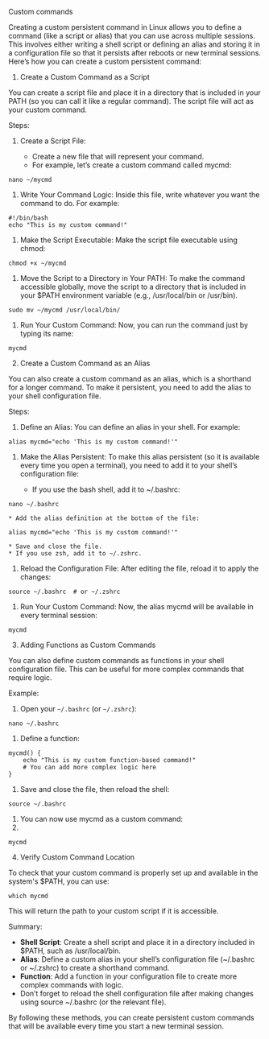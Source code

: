 Custom commands

Creating a custom persistent command in Linux allows you to define a command (like a script or alias) that you can use across multiple sessions. This involves either writing a shell script or defining an alias and storing it in a configuration file so that it persists after reboots or new terminal sessions.
Here’s how you can create a custom persistent command:

1. Create a Custom Command as a Script

You can create a script file and place it in a directory that is included in your PATH (so you can call it like a regular command). The script file will act as your custom command.

Steps:

1. Create a Script File:

    * Create a new file that will represent your command.
    * For example, let’s create a custom command called mycmd:

```
nano ~/mycmd
```

1. Write Your Command Logic: Inside this file, write whatever you want the command to do. For example:

```
#!/bin/bash
echo "This is my custom command!"
```

1. Make the Script Executable: Make the script file executable using chmod:

```
chmod +x ~/mycmd
```

1. Move the Script to a Directory in Your PATH: To make the command accessible globally, move the script to a directory that is included in your $PATH environment variable (e.g., /usr/local/bin or /usr/bin).

```
sudo mv ~/mycmd /usr/local/bin/
```

1. Run Your Custom Command: Now, you can run the command just by typing its name:

```
mycmd
```

2. Create a Custom Command as an Alias

You can also create a custom command as an alias, which is a shorthand for a longer command. To make it persistent, you need to add the alias to your shell configuration file.

Steps:

1. Define an Alias: You can define an alias in your shell. For example:

```
alias mycmd="echo 'This is my custom command!'"
```

1. Make the Alias Persistent: To make this alias persistent (so it is available every time you open a terminal), you need to add it to your shell’s configuration file:

    * If you use the bash shell, add it to ~/.bashrc:

```
nano ~/.bashrc
```

    * Add the alias definition at the bottom of the file:

```
alias mycmd="echo 'This is my custom command!'"
```

    * Save and close the file.
    * If you use zsh, add it to ~/.zshrc.

1. Reload the Configuration File: After editing the file, reload it to apply the changes:

```
source ~/.bashrc  # or ~/.zshrc
```

1. Run Your Custom Command: Now, the alias mycmd will be available in every terminal session:

```
mycmd
```

3. Adding Functions as Custom Commands

You can also define custom commands as functions in your shell configuration file. This can be useful for more complex commands that require logic.

Example:

1. Open your ```~/.bashrc``` (or ```~/.zshrc```):

```
nano ~/.bashrc
```

1. Define a function:

```
mycmd() {
    echo "This is my custom function-based command!"
    # You can add more complex logic here
}
```

1. Save and close the file, then reload the shell:

```
source ~/.bashrc
```

1. You can now use mycmd as a custom command:
2. 
```
mycmd
```

4. Verify Custom Command Location

To check that your custom command is properly set up and available in the system's $PATH, you can use:

```
which mycmd
```

This will return the path to your custom script if it is accessible.

Summary:

* **Shell Script**: Create a shell script and place it in a directory included in $PATH, such as /usr/local/bin.
* **Alias**: Define a custom alias in your shell’s configuration file (~/.bashrc or ~/.zshrc) to create a shorthand command.
* **Function**: Add a function in your configuration file to create more complex commands with logic.
* Don’t forget to reload the shell configuration file after making changes using source ~/.bashrc (or the relevant file).

By following these methods, you can create persistent custom commands that will be available every time you start a new terminal session.
